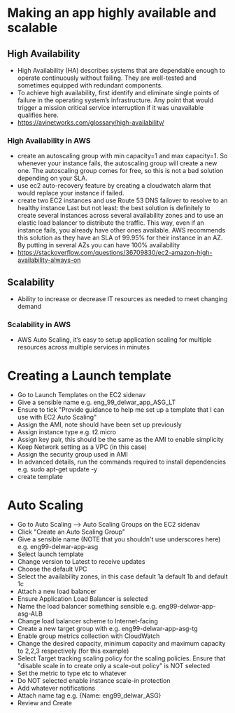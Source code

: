 # Making an app highly available and scalable
## High Availability
- High Availability (HA) describes systems that are dependable enough to operate continuously without failing. They are well-tested and sometimes equipped with redundant components.
- To achieve high availability, first identify and eliminate single points of failure in the operating system’s infrastructure. Any point that would trigger a mission critical service interruption if it was unavailable qualifies here.
- https://avinetworks.com/glossary/high-availability/
### High Availability in AWS
- create an autoscaling group with min capacity=1 and max capacity=1. So whenever your instance fails, the autoscaling group will create a new one. The autoscaling group comes for free, so this is not a bad solution depending on your SLA.
- use ec2 auto-recovery feature by creating a cloudwatch alarm that would replace your instance if failed.
- create two EC2 instances and use Route 53 DNS failover to resolve to an healthy instance
Last but not least: the best solution is definitely to create several instances across several availability zones and to use an elastic load balancer to distribute the traffic. This way, even if an instance fails, you already have other ones available. AWS recommends this solution as they have an SLA of 99.95% for their instance in an AZ. By putting in several AZs you can have 100% availability
- https://stackoverflow.com/questions/36709830/ec2-amazon-high-availability-always-on
## Scalability
- Ability to increase or decrease IT resources as needed to meet changing demand
### Scalability in AWS
- AWS Auto Scaling, it’s easy to setup application scaling for multiple resources across multiple services in minutes

# Creating a Launch template
- Go to Launch Templates on the EC2 sidenav
- Give a sensible name e.g. eng_99_delwar_app_ASG_LT
- Ensure to tick "Provide guidance to help me set up a template that I can use with EC2 Auto Scaling"
- Assign the AMI, note should have been set up previously
- Assign instance type e.g. t2.micro
- Assign key pair, this should be the same as the AMI to enable simplicity
- Keep Network setting as a VPC (in this case)
- Assign the security group used in AMI
- In advanced details, run the commands required to install dependencies e.g. sudo apt-get update -y
- create template

# Auto Scaling
- Go to Auto Scaling --> Auto Scaling Groups on the EC2 sidenav
- Click "Create an Auto Scaling Group"
- Give a sensible name (NOTE that you shouldn't use underscores here) e.g. eng99-delwar-app-asg
- Select launch template
- Change version to Latest to receive updates
- Choose the default VPC
- Select the availability zones, in this case default 1a default 1b and default 1c
- Attach a new load balancer
- Ensure Application Load Balancer is selected
- Name the load balancer something sensible e.g. eng99-delwar-app-asg-ALB
- Change load balancer scheme to Internet-facing
- Create a new target group with e.g. eng99-delwar-app-asg-tg
- Enable group metrics collection with CloudWatch
- Change the desired capacity, minimum capacity and maximum capacity to 2,2,3 respectively (for this example)
- Select Target tracking scaling policy for the scaling policies. Ensure that "disable scale in to create only a scale-out policy" is NOT selected
- Set the metric to type etc to whatever
- Do NOT selected enable instance scale-in protection
- Add whatever notifications
- Attach name tag e.g. {Name: eng99_delwar_ASG}
- Review and Create
